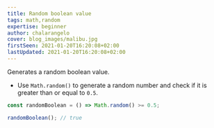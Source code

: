 ```yaml
---
title: Random boolean value
tags: math,random
expertise: beginner
author: chalarangelo
cover: blog_images/malibu.jpg
firstSeen: 2021-01-20T16:20:08+02:00
lastUpdated: 2021-01-20T16:20:08+02:00
---
```


Generates a random boolean value.

- Use `Math.random()` to generate a random number and check if it is greater than or equal to `0.5`.

```js
const randomBoolean = () => Math.random() >= 0.5;
```

```js
randomBoolean(); // true
```

